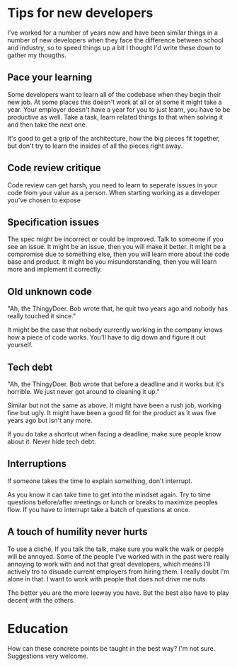 # Tips for new developers

I've worked for a number of years now and have been similar things in a number of new developers when they face the difference between school and industry, so to speed things up a bit I thought I'd write these down to gather my thougths.

## Pace your learning

Some developers want to learn all of the codebase when they begin their new job. At some places this doesn't work at all or at some it might take a year. Your employer doesn't have a year for you to just learn, you have to be productive as well. Take a task, learn related things to that when solving it and then take the next one.

It's good to get a grip of the architecture, how the big pieces fit together, but don't try to learn the insides of all the pieces right away.

## Code review critique

Code review can get harsh, you need to learn to seperate issues in your code from your value as a person. When starting working as a developer you've chosen to expose 

## Specification issues

The spec might be incorrect or could be improved. Talk to someone if you see an issue. 
It might be an issue, then you will make it better.
It might be a compromise due to something else, then you will learn more about the code base and product.
It might be you misunderstanding, then you will learn more and implement it correctly.

## Old unknown code

"Ah, the ThingyDoer. Bob wrote that, he quit two years ago and nobody has really touched it since."

It might be the case that nobody currently working in the company knows how a piece of code works. You'll have to dig down and figure it out yourself.

## Tech debt

"Ah, the ThingyDoer. Bob wrote that before a deadline and it works but it's horrible. We just never got around to cleaning it up."

Similar but not the same as above. It might have been a rush job, working fine but ugly. It might have been a good fit for the product as it was five years ago but isn't any more.

If you do take a shortcut when facing a deadline, make sure people know about it. Never hide tech debt.

## Interruptions

If someone takes the time to explain something, don't interrupt.

As you know it can take time to get into the mindset again. Try to time questions before/after meetings or lunch or breaks to maximize peoples flow. If you have to interrupt take a batch of questions at once.

## A touch of humility never hurts

To use a cliché, If you talk the talk, make sure you walk the walk or people will be annoyed. Some of the people I've worked with in the past were really annoying to work with and not that great developers, which means I'll actively tro to disuade current employers from hiring them. I really doubt I'm alone in that. I want to work with people that does not drive me nuts.

The better you are the more leeway you have. But the best also have to play decent with the others.

# Education

How can these concrete points be taught in the best way? I'm not sure. Suggestions very welcome.
